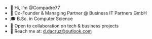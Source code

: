 - 👋 Hi, I’m @Compadre77
- 💼 Co-Founder & Managing Partner @ Business IT Partners GmbH
- 🎓 B.Sc. in Computer Science
- 🤝 Open to collaboration on tech & business projects
- 📧 Reach me at: d.dacruz@outlook.com

<!---
Compadre77/Compadre77 is a ✨ special ✨ repository because its `README.md` (this file) appears on your GitHub profile.
You can click the Preview link to take a look at your changes.
--->
